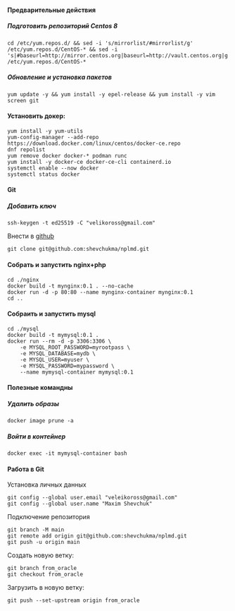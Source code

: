 #### Предварительные действия
##### Подготовить репозиторий Centos 8
```
cd /etc/yum.repos.d/ && sed -i 's/mirrorlist/#mirrorlist/g' /etc/yum.repos.d/CentOS-* && sed -i 's|#baseurl=http://mirror.centos.org|baseurl=http://vault.centos.org|g' /etc/yum.repos.d/CentOS-*
```
##### Обновление и установка пакетов
```
yum update -y && yum install -y epel-release && yum install -y vim screen git
```

#### Установить докер:
```
yum install -y yum-utils
yum-config-manager --add-repo https://download.docker.com/linux/centos/docker-ce.repo
dnf repolist
yum remove docker docker-* podman runc
yum install -y docker-ce docker-ce-cli containerd.io
systemctl enable --now docker
systemctl status docker
```
#### Git
##### Добавить ключ
```
ssh-keygen -t ed25519 -C "velikoross@gmail.com"
```
Внести в [github](https://github.com/settings/keys)
```
git clone git@github.com:shevchukma/nplmd.git
```

#### Собрать и запустить nginx+php
```
cd ./nginx
docker build -t mynginx:0.1 . --no-cache
docker run -d -p 80:80 --name mynginx-container mynginx:0.1
cd ..
```

#### Собраить и запустить mysql
```
cd ./mysql
docker build -t mymysql:0.1 .
docker run --rm -d -p 3306:3306 \
    -e MYSQL_ROOT_PASSWORD=myrootpass \
    -e MYSQL_DATABASE=mydb \
    -e MYSQL_USER=myuser \
    -e MYSQL_PASSWORD=mypassword \
    --name mymysql-container mymysql:0.1
```

#### Полезные командны
##### Удалить образы
```
docker image prune -a
```

##### Войти в контейнер
```
docker exec -it mymysql-container bash
```
#### Работа в Git
Установка личных данных
```
git config --global user.email "veleikoross@gmail.com"
git config --global user.name "Maxim Shevchuk"
```
Подключение репозитория
```
git branch -M main
git remote add origin git@github.com:shevchukma/nplmd.git
git push -u origin main
```
Создать новую ветку:
```
git branch from_oracle
git checkout from_oracle
```
Загрузить в новую ветку:
```
git push --set-upstream origin from_oracle
```
